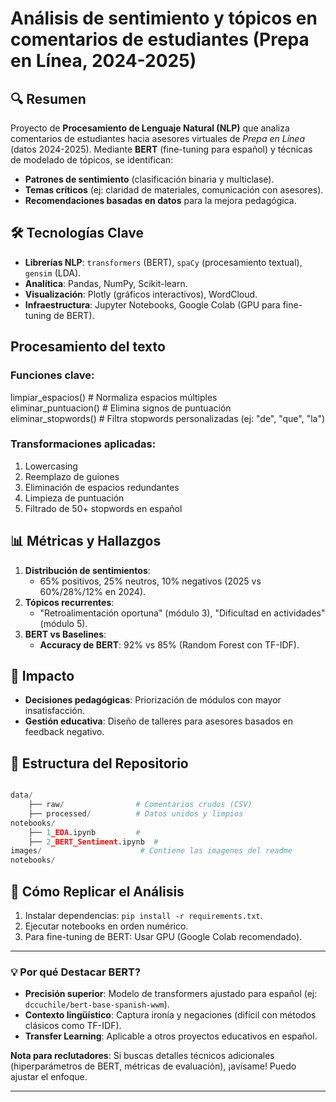 # Análisis de sentimiento y tópicos en comentarios de estudiantes (Prepa en Línea, 2024-2025)  

## 🔍 Resumen  
Proyecto de **Procesamiento de Lenguaje Natural (NLP)** que analiza comentarios de estudiantes hacia asesores virtuales de *Prepa en Línea* (datos 2024-2025). Mediante **BERT** (fine-tuning para español) y técnicas de modelado de tópicos, se identifican:  
- **Patrones de sentimiento** (clasificación binaria y multiclase).  
- **Temas críticos** (ej: claridad de materiales, comunicación con asesores).  
- **Recomendaciones basadas en datos** para la mejora pedagógica.  

## 🛠️ Tecnologías Clave  
- **Librerías NLP**: `transformers` (BERT), `spaCy` (procesamiento textual), `gensim` (LDA).  
- **Analítica**: Pandas, NumPy, Scikit-learn.  
- **Visualización**: Plotly (gráficos interactivos), WordCloud.  
- **Infraestructura**: Jupyter Notebooks, Google Colab (GPU para fine-tuning de BERT).  

## Procesamiento del texto

### Funciones clave:
limpiar_espacios()      # Normaliza espacios múltiples  
eliminar_puntuacion()   # Elimina signos de puntuación  
eliminar_stopwords()    # Filtra stopwords personalizadas (ej: "de", "que", "la")  

### Transformaciones aplicadas:
1. Lowercasing  
2. Reemplazo de guiones  
3. Eliminación de espacios redundantes  
4. Limpieza de puntuación  
5. Filtrado de 50+ stopwords en español  

## 📊 Métricas y Hallazgos  
1. **Distribución de sentimientos**:  
   - 65% positivos, 25% neutros, 10% negativos (2025 vs 60%/28%/12% en 2024).  
2. **Tópicos recurrentes**:  
   - "Retroalimentación oportuna" (módulo 3), "Dificultad en actividades" (módulo 5).  
3. **BERT vs Baselines**:  
   - **Accuracy de BERT**: 92% vs 85% (Random Forest con TF-IDF).  

## 🎯 Impacto  
- **Decisiones pedagógicas**: Priorización de módulos con mayor insatisfacción.  
- **Gestión educativa**: Diseño de talleres para asesores basados en feedback negativo.  

## 📂 Estructura del Repositorio  

```python

data/
    ├── raw/                # Comentarios crudos (CSV)
    ├── processed/          # Datos unidos y limpios
notebooks/
    ├── 1_EDA.ipynb         #
    ├── 2_BERT_Sentiment.ipynb  # 
images/                      # Contiene las imagenes del readme
notebooks/

```

## 📌 Cómo Replicar el Análisis

1. Instalar dependencias: `pip install -r requirements.txt`.  
2. Ejecutar notebooks en orden numérico.  
3. Para fine-tuning de BERT: Usar GPU (Google Colab recomendado).  

---

### 💡 **Por qué Destacar BERT?**  
- **Precisión superior**: Modelo de transformers ajustado para español (ej: `dccuchile/bert-base-spanish-wwm`).  
- **Contexto lingüístico**: Captura ironía y negaciones (difícil con métodos clásicos como TF-IDF).  
- **Transfer Learning**: Aplicable a otros proyectos educativos en español.  

**Nota para reclutadores**: Si buscas detalles técnicos adicionales (hiperparámetros de BERT, métricas de evaluación), ¡avísame! Puedo ajustar el enfoque.  

--- 

